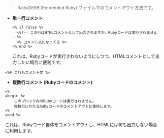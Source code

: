 >RailsのERB (Embedded Ruby) ファイルでのコメントアウト方法です。

- **単一行コメント**:
  ```erb
  <% if false %>
    <%!-- この行はHTMLコメントとして出力されますが、Rubyコードは実行されません --%>
    <% コメント文になってる %>
  <% end %>
  ```
  これは、Rubyコードが実行されないようにしつつ、HTMLコメントとして出力したい場合に便利です。
```erb
<%# これもコメント文 %>
```

- **複数行コメント (Rubyコードのコメント)**:
```erb
<% 
=begin %>
    このブロック内のRubyコードは実行されません。
    複数行にわたるRubyコードのコメントアウトに使用します。
<% 
=end %>
  ```
  これは、Rubyコード自体をコメントアウトし、HTMLには何も出力しない場合に利用します。